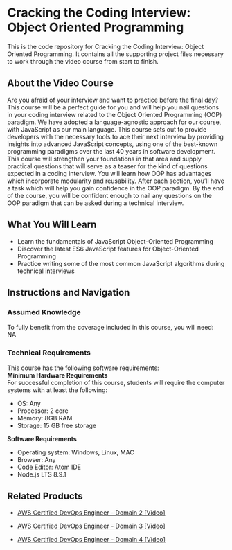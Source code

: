 # Cracking the Coding Interview: Object Oriented Programming
This is the code repository for Cracking the Coding Interview: Object Oriented Programming. It contains all the supporting project files necessary to work through the video course from start to finish.
## About the Video Course
Are you afraid of your interview and want to practice before the final day? This course will be a perfect guide for you and will help you nail questions in your coding interview related to the Object Oriented Programming (OOP) paradigm. We have adopted a language-agnostic approach for our course, with JavaScript as our main language. 
This course sets out to provide developers with the necessary tools to ace their next interview by providing insights into advanced JavaScript concepts, using one of the best-known programming paradigms over the last 40 years in software development. This course will strengthen your foundations in that area and supply practical questions that will serve as a teaser for the kind of questions expected in a coding interview. You will learn how OOP has advantages which incorporate modularity and reusability. 
After each section, you’ll have a task which will help you gain confidence in the OOP paradigm. By the end of the course, you will be confident enough to nail any questions on the OOP paradigm that can be asked during a technical interview.

<H2>What You Will Learn</H2>
<DIV class=book-info-will-learn-text>
<UL>
<LI>Learn the fundamentals of JavaScript Object-Oriented Programming
<LI>Discover the latest ES6 JavaScript features for Object-Oriented Programming 
<LI>Practice writing some of the most common JavaScript algorithms during technical interviews </LI></UL></DIV>

## Instructions and Navigation
### Assumed Knowledge
To fully benefit from the coverage included in this course, you will need:<br/>
NA

### Technical Requirements
This course has the following software requirements:<br/>
<b>Minimum Hardware Requirements</b><br>
For successful completion of this course, students will require the computer systems with at least the following:
<br><ul><li>OS: Any</li><li>Processor: 2 core</li><li>Memory:  8GB RAM</li><li>Storage: 15 GB free storage</li></ul>

<b>Software Requirements</b><br><ul><li>Operating system: Windows, Linux, MAC</li><li>Browser: Any</li><li>Code Editor: Atom IDE</li><li>Node.js LTS 8.9.1</li></ul>

## Related Products
* [AWS Certified DevOps Engineer - Domain 2 [Video]](https://www.packtpub.com/virtualization-and-cloud/aws-certified-devops-engineer-domain-2-video?utm_source=github&utm_medium=repository&utm_campaign=9781789136104)

* [AWS Certified DevOps Engineer - Domain 3 [Video]](https://www.packtpub.com/virtualization-and-cloud/aws-certified-devops-engineer-domain-3-video-0?utm_source=github&utm_medium=repository&utm_campaign=9781789340396)

* [AWS Certified DevOps Engineer - Domain 4 [Video]](https://www.packtpub.com/virtualization-and-cloud/aws-certified-devops-engineer-domain-4-video?utm_source=github&utm_medium=repository&utm_campaign=9781789343564)

